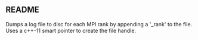 README
------
Dumps a log file to disc for each MPI rank by appending a '_rank' to the file.
Uses a c++-11 smart pointer to create the file handle. 
